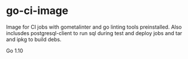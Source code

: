 # go-ci-image #

Image for CI jobs with gometalinter and go linting tools preinstalled.
Also inclusdes postgresql-client to run sql during test and deploy jobs and tar and ipkg to build debs.

Go 1.10

